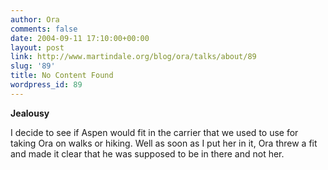 ```yaml
---
author: Ora
comments: false
date: 2004-09-11 17:10:00+00:00
layout: post
link: http://www.martindale.org/blog/ora/talks/about/89
slug: '89'
title: No Content Found
wordpress_id: 89
---
```


**Jealousy**
  
I decide to see if Aspen would fit in the carrier that we used to use for taking Ora on walks or hiking. Well as soon as I put her in it, Ora threw a fit and made it clear that he was supposed to be in there and not her.

